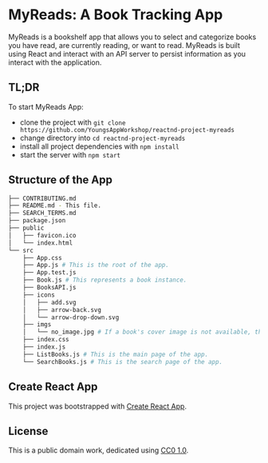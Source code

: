 # MyReads: A Book Tracking App

MyReads is a bookshelf app that allows you to select and categorize books you have read, are currently reading, or want to read. MyReads is built using React and interact with an API server to persist information as you interact with the application.

## TL;DR

To start MyReads App:

* clone the project with `git clone https://github.com/YoungsAppWorkshop/reactnd-project-myreads`
* change directory into `cd reactnd-project-myreads`
* install all project dependencies with `npm install`
* start the server with `npm start`

## Structure of the App

```bash
├── CONTRIBUTING.md
├── README.md - This file.
├── SEARCH_TERMS.md
├── package.json
├── public
│   ├── favicon.ico
│   └── index.html
└── src
    ├── App.css
    ├── App.js # This is the root of the app.
    ├── App.test.js
    ├── Book.js # This represents a book instance.
    ├── BooksAPI.js
    ├── icons
    │   ├── add.svg
    │   ├── arrow-back.svg
    │   └── arrow-drop-down.svg
    ├── imgs
    │   └── no_image.jpg # If a book's cover image is not available, this image is used as cover.
    ├── index.css
    ├── index.js
    ├── ListBooks.js # This is the main page of the app.
    └── SearchBooks.js # This is the search page of the app.
```

## Create React App

This project was bootstrapped with [Create React App](https://github.com/facebookincubator/create-react-app).

## License

This is a public domain work, dedicated using
[CC0 1.0](https://creativecommons.org/publicdomain/zero/1.0/).
